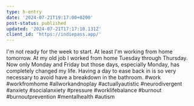 ```yaml
---
type: h-entry
date: '2024-07-21T19:17:00+0200'
post-status: published
updated: '2024-07-21T17:17:10.131Z'
client_id: 'https://indiepass.app/'
---
```

I'm not ready for the week to start. At least I'm working from home tomorrow. At my old job I worked from home Tuesday through Thursday. Now only Monday and Friday but those days, especially Monday, has completely changed my life. Having a day to ease back in is so very necessary to avoid have a breakdown in the bathroom. #work #workfromhome #allworkandnoplay #actuallyautistic #neurodivergent #anxiety #socialanxiety #pressure #worklifebalance #burnout #burnoutprevention #mentalhealth #autism
